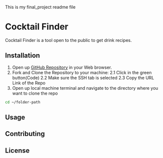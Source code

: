 This is my final_project readme file

# Cocktail Finder

Cocktail Finder is a tool open to the public to get drink recipes.

## Installation

1. Open up [GitHub Repository](https://github.com/Jsebas0721/phase-1-final-project-cocktail-finder) in your Web browser.
2. Fork and Clone the Repository to your machine:
    2.1 Click in the green button(Code)
    2.2 Make sure the SSH tab is selected 
    2.3 Copy the URL Link of the Repo 
3. Open up local machine terminal and navigate to the directory where you want to clone the repo
```bash
cd ~/folder-path
```


## Usage


## Contributing


## License
